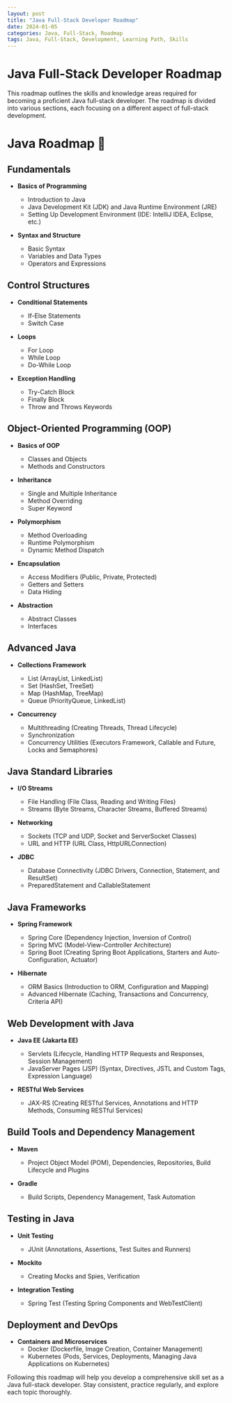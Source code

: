 ```yaml
---
layout: post
title: "Java Full-Stack Developer Roadmap"
date: 2024-01-05
categories: Java, Full-Stack, Roadmap
tags: Java, Full-Stack, Development, Learning Path, Skills
---
```


# Java Full-Stack Developer Roadmap

This roadmap outlines the skills and knowledge areas required for becoming a proficient Java full-stack developer. The roadmap is divided into various sections, each focusing on a different aspect of full-stack development.

# Java Roadmap 🍿

## Fundamentals
- **Basics of Programming**
  - Introduction to Java
  - Java Development Kit (JDK) and Java Runtime Environment (JRE)
  - Setting Up Development Environment (IDE: IntelliJ IDEA, Eclipse, etc.)

- **Syntax and Structure**
  - Basic Syntax
  - Variables and Data Types
  - Operators and Expressions

## Control Structures
- **Conditional Statements**
  - If-Else Statements
  - Switch Case

- **Loops**
  - For Loop
  - While Loop
  - Do-While Loop

- **Exception Handling**
  - Try-Catch Block
  - Finally Block
  - Throw and Throws Keywords

## Object-Oriented Programming (OOP)
- **Basics of OOP**
  - Classes and Objects
  - Methods and Constructors

- **Inheritance**
  - Single and Multiple Inheritance
  - Method Overriding
  - Super Keyword

- **Polymorphism**
  - Method Overloading
  - Runtime Polymorphism
  - Dynamic Method Dispatch

- **Encapsulation**
  - Access Modifiers (Public, Private, Protected)
  - Getters and Setters
  - Data Hiding

- **Abstraction**
  - Abstract Classes
  - Interfaces

## Advanced Java
- **Collections Framework**
  - List (ArrayList, LinkedList)
  - Set (HashSet, TreeSet)
  - Map (HashMap, TreeMap)
  - Queue (PriorityQueue, LinkedList)

- **Concurrency**
  - Multithreading (Creating Threads, Thread Lifecycle)
  - Synchronization
  - Concurrency Utilities (Executors Framework, Callable and Future, Locks and Semaphores)

## Java Standard Libraries
- **I/O Streams**
  - File Handling (File Class, Reading and Writing Files)
  - Streams (Byte Streams, Character Streams, Buffered Streams)

- **Networking**
  - Sockets (TCP and UDP, Socket and ServerSocket Classes)
  - URL and HTTP (URL Class, HttpURLConnection)

- **JDBC**
  - Database Connectivity (JDBC Drivers, Connection, Statement, and ResultSet)
  - PreparedStatement and CallableStatement

## Java Frameworks
- **Spring Framework**
  - Spring Core (Dependency Injection, Inversion of Control)
  - Spring MVC (Model-View-Controller Architecture)
  - Spring Boot (Creating Spring Boot Applications, Starters and Auto-Configuration, Actuator)

- **Hibernate**
  - ORM Basics (Introduction to ORM, Configuration and Mapping)
  - Advanced Hibernate (Caching, Transactions and Concurrency, Criteria API)

## Web Development with Java
- **Java EE (Jakarta EE)**
  - Servlets (Lifecycle, Handling HTTP Requests and Responses, Session Management)
  - JavaServer Pages (JSP) (Syntax, Directives, JSTL and Custom Tags, Expression Language)

- **RESTful Web Services**
  - JAX-RS (Creating RESTful Services, Annotations and HTTP Methods, Consuming RESTful Services)

## Build Tools and Dependency Management
- **Maven**
  - Project Object Model (POM), Dependencies, Repositories, Build Lifecycle and Plugins

- **Gradle**
  - Build Scripts, Dependency Management, Task Automation

## Testing in Java
- **Unit Testing**
  - JUnit (Annotations, Assertions, Test Suites and Runners)

- **Mockito**
  - Creating Mocks and Spies, Verification

- **Integration Testing**
  - Spring Test (Testing Spring Components and WebTestClient)

## Deployment and DevOps
- **Containers and Microservices**
  - Docker (Dockerfile, Image Creation, Container Management)
  - Kubernetes (Pods, Services, Deployments, Managing Java Applications on Kubernetes)


Following this roadmap will help you develop a comprehensive skill set as a Java full-stack developer. Stay consistent, practice regularly, and explore each topic thoroughly.
